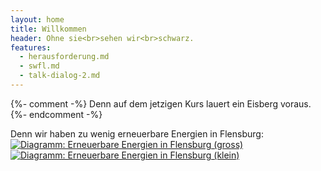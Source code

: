 ```yaml
---
layout: home
title: Willkommen
header: Ohne sie<br>sehen wir<br>schwarz.
features:
  - herausforderung.md
  - swfl.md
  - talk-dialog-2.md
---
```


{%- comment -%}
Denn auf dem jetzigen Kurs lauert ein Eisberg voraus.
{%- endcomment -%}

Denn wir haben zu wenig erneuerbare Energien in Flensburg:  
<a href="{% link pages/job/herausforderung.md %}">
  <img data-src="assets/images/ee-flensburg-large.png" src="//:0" class="lazyload hide-mobile" alt="Diagramm: Erneuerbare Energien in Flensburg (gross)">
  <img data-src="assets/images/ee-flensburg-small.png" src="//:0" class="lazyload show-mobile" alt="Diagramm: Erneuerbare Energien in Flensburg (klein)">
</a>


  <script>
    {%- include js/home-animation.js -%} 
  </script>